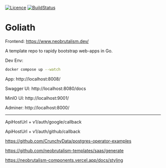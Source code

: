 [![Licence](https://img.shields.io/github/license/LombardiDaniel/goliath?style=for-the-badge)](./LICENSE)
[![BuildStatus](https://img.shields.io/github/actions/workflow/status/LombardiDaniel/goliath/ci.yml?style=for-the-badge)](https://github.com/LombardiDaniel/goliath/actions)

# Goliath

Frontend: https://www.neobrutalism.dev/

A template repo to rapidy bootstrap web-apps in Go.

Dev Env:

```sh
docker compose up --watch
```

App: http://localhost:8008/

Swagger UI: http://localhost:8080/docs

MinIO UI: http://localhost:9001/

Adminer: http://localhost:8000/

---

ApiHostUrl + v1/auth/google/callback

ApiHostUrl + v1/auth/github/callback

https://github.com/CrunchyData/postgres-operator-examples

https://github.com/neobrutalism-templates/saas/generate

https://neobrutalism-components.vercel.app/docs/styling
